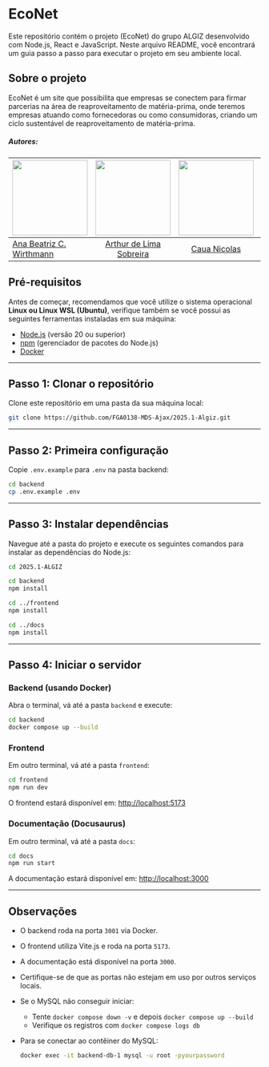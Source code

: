 # EcoNet

Este repositório contém o projeto (EcoNet) do grupo ALGIZ desenvolvido com Node.js, React e JavaScript. Neste arquivo README, você encontrará um guia passo a passo para executar o projeto em seu ambiente local.

## Sobre o projeto

EcoNet é um site que possibilita que empresas se conectem para firmar parcerias na área de reaproveitamento de matéria-prima, onde teremos empresas atuando como fornecedoras ou como consumidoras, criando um ciclo sustentável de reaproveitamento de matéria-prima. 

##### Autores:

<!-- Tabela com os nomes e fotos-->
| <a href="https://github.com/anawirthmann"><img src="https://avatars.githubusercontent.com/u/91133974?v=4" width="150" ></img></a> | <a href="https://github.com/arthor13"><img src="https://avatars.githubusercontent.com/u/112632734?v=4" width="150"></img></a> | <a href="https://github.com/CauaNicolas"><img src="https://avatars.githubusercontent.com/u/79241219?v=4" width="150"></img></a> | <a href="https://github.com/SDC-Diih"><img src="https://avatars.githubusercontent.com/u/48413982?v=4" width="150"></img></a> | <a href="https://github.com/gabrielaugusto23"><img src="https://avatars.githubusercontent.com/u/103151217?v=4" width="150"></img></a> |<a href="https://github.com/bielg7"><img src="https://avatars.githubusercontent.com/u/150948362?v=4" width="150"></img></a> | <a href="https://github.com/Discicle"><img src="https://avatars.githubusercontent.com/u/117182979?v=4" width="150"></img></a>| <a href="https://github.com/juliapat18"><img src="https://avatars.githubusercontent.com/u/204951019?v=4" width="150"></img></a> | <a href="https://github.com/marianagonzaga0"><img src="https://avatars.githubusercontent.com/u/193804034?v=4" width="150"></img></a> | <a href="https://github.com/rFaelxs"><img src="https://avatars.githubusercontent.com/u/176593068?v=4" width="150"></img></a> | <a href="https://github.com/TiagoSTdeLyra"><img src="https://avatars.githubusercontent.com/u/56367136?v=4" width="150"></img></a> |
|----------|:------:|:------:|:------:|:------:|:------:|:------:|:------:|:------:|:------:|:------:|
|[Ana Beatriz C. Wirthmann](https://github.com/anawirthmann)|  [Arthur de Lima Sobreira](https://github.com/arthor13) | [Caua Nicolas](https://github.com/CauaNicolas) | [Diogo Oliveira Ferreira](https://github.com/SDC-Diih) | [Gabriel Augusto](https://github.com/gabrielaugusto23) |[Gabriel Pereira](https://github.com/bielg7) |[João Victor Sousa](https://github.com/Discicle) | [Julia Oliveira Patricio](https://github.com/juliapat18) | [Mariana Ribeiro](https://github.com/marianagonzaga0) | [Rafael Siqueira Soares](https://github.com/rFaelxs) | [Tiago Scherrer](https://github.com/TiagoSTdeLyra) |

## Pré-requisitos

Antes de começar, recomendamos que você utilize o sistema operacional **Linux ou Linux WSL (Ubuntu)**, 
verifique também se você possui as seguintes ferramentas instaladas em sua máquina:

- [Node.js](https://nodejs.org/) (versão 20 ou superior)
- [npm](https://www.npmjs.com/) (gerenciador de pacotes do Node.js)
- [Docker](https://www.docker.com/)

---

## Passo 1: Clonar o repositório

Clone este repositório em uma pasta da sua máquina local:

```bash
git clone https://github.com/FGA0138-MDS-Ajax/2025.1-Algiz.git
```

---
## Passo 2: Primeira configuração

Copie `.env.example` para `.env` na pasta backend:

```bash
cd backend
cp .env.example .env
```

---
## Passo 3: Instalar dependências

Navegue até a pasta do projeto e execute os seguintes comandos para instalar as dependências do Node.js:

```bash
cd 2025.1-ALGIZ

cd backend
npm install

cd ../frontend
npm install

cd ../docs
npm install
```

---

## Passo 4: Iniciar o servidor

### Backend (usando Docker)

Abra o terminal, vá até a pasta `backend` e execute:

```bash
cd backend
docker compose up --build
```

### Frontend

Em outro terminal, vá até a pasta `frontend`:

```bash
cd frontend
npm run dev
```

O frontend estará disponível em: [http://localhost:5173](http://localhost:5173)

### Documentação (Docusaurus)

Em outro terminal, vá até a pasta `docs`:

```bash
cd docs
npm run start
```

A documentação estará disponível em: [http://localhost:3000](http://localhost:3000)

---

## Observações

- O backend roda na porta `3001` via Docker.
- O frontend utiliza Vite.js e roda na porta `5173`.
- A documentação está disponível na porta `3000`.
- Certifique-se de que as portas não estejam em uso por outros serviços locais.
- Se o MySQL não conseguir iniciar:
  - Tente `docker compose down -v` e depois `docker compose up --build`
  - Verifique os registros com `docker compose logs db`

- Para se conectar ao contêiner do MySQL:
  ```bash
  docker exec -it backend-db-1 mysql -u root -pyourpassword
  ```
